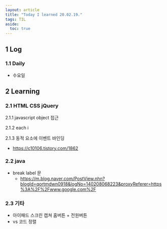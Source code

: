```yaml
---
layout: article
title: "Today I learned 20.02.19."
tags: TIL
aside:
  toc: true
---
```


## 1 Log

### 1.1 Daily

- 수요일




## 2 Learning

### 2.1 HTML CSS jQuery

2.1.1 javascript object 접근

2.1.2 each i

2.1.3 동적 요소에 이벤트 바인딩

- https://c10106.tistory.com/1862

### 2.2 java

- break label 문
  - https://m.blog.naver.com/PostView.nhn?blogId=qortmdwn0918&logNo=140208068223&proxyReferer=https%3A%2F%2Fwww.google.com%2F

### 2.3 기타

- 아이패드 스크린 캡쳐 홈버튼  + 전원버튼
- vs 코드 정렬
